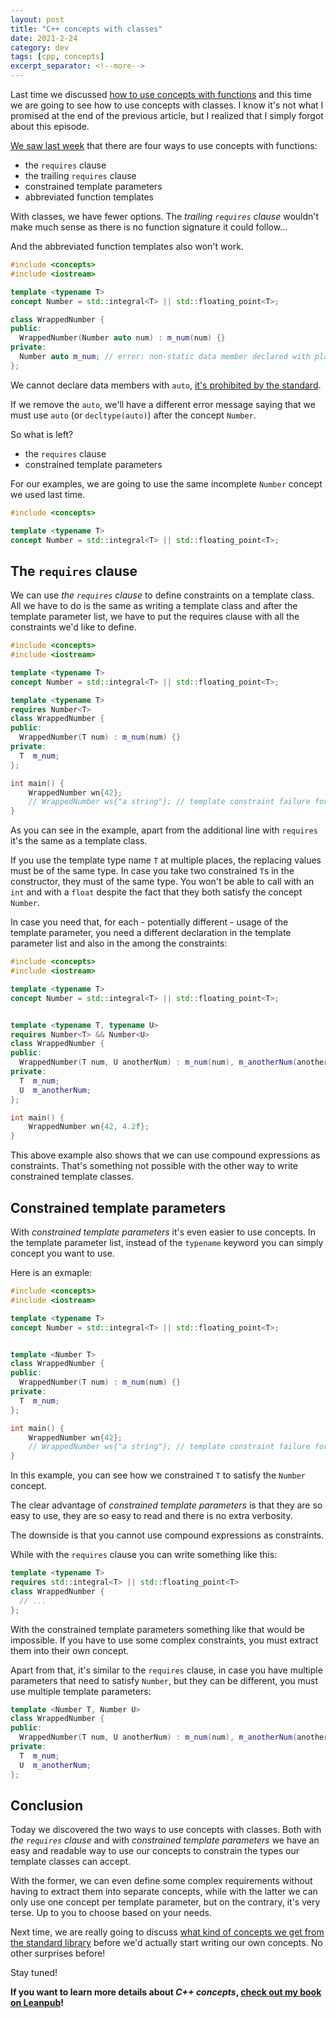 ```yaml
---
layout: post
title: "C++ concepts with classes"
date: 2021-2-24
category: dev
tags: [cpp, concepts]
excerpt_separator: <!--more-->
---
```

Last time we discussed [how to use concepts with functions](https://www.sandordargo.com/blog/2021/02/17/cpp-concepts-4-ways-to-use-them) and this time we are going to see how to use concepts with classes. I know it's not what I promised at the end of the previous article, but I realized that I simply forgot about this episode.
<!--more-->

[We saw last week](https://www.sandordargo.com/blog/2021/02/17/cpp-concepts-4-ways-to-use-them) that there are four ways to use concepts with functions:

- the `requires` clause
- the trailing `requires` clause
- constrained template parameters
- abbreviated function templates

With classes, we have fewer options. The *trailing `requires` clause* wouldn't make much sense as there is no function signature it could follow... 

And the abbreviated function templates also won't work.

```cpp
#include <concepts>
#include <iostream>

template <typename T>
concept Number = std::integral<T> || std::floating_point<T>;

class WrappedNumber {
public:
  WrappedNumber(Number auto num) : m_num(num) {}
private:
  Number auto m_num; // error: non-static data member declared with placeholder
};
```

We cannot declare data members with `auto`, [it's prohibited by the standard](https://stackoverflow.com/questions/11302981/c11-declaring-non-static-data-members-as-auto).

If we remove the `auto`, we'll have a different error message saying that we must use `auto` (or `decltype(auto)`) after the concept `Number`.

So what is left?

- the `requires` clause
- constrained template parameters

For our examples, we are going to use the same incomplete `Number` concept we used last time.

```cpp
#include <concepts>

template <typename T>
concept Number = std::integral<T> || std::floating_point<T>;
```

## The `requires` clause

We can use *the `requires` clause* to define constraints on a template class. All we have to do is the same as writing a template class and after the template parameter list, we have to put the requires clause with all the constraints we'd like to define.

```cpp
#include <concepts>
#include <iostream>

template <typename T>
concept Number = std::integral<T> || std::floating_point<T>;

template <typename T>
requires Number<T>
class WrappedNumber {
public:
  WrappedNumber(T num) : m_num(num) {}
private:
  T  m_num;
};

int main() {
    WrappedNumber wn{42};
    // WrappedNumber ws{"a string"}; // template constraint failure for 'template<class T>  requires  Number<T> class WrappedNumber'
}
```

As you can see in the example, apart from the additional line with `requires` it's the same as a template class.

If you use the template type name `T` at multiple places, the replacing values must be of the same type. In case you take two constrained `T`s in the constructor, they must of the same type. You won't be able to call with an `int` and with a `float` despite the fact that they both satisfy the concept `Number`.

In case you need that, for each - potentially different - usage of the template parameter, you need a different declaration in the template parameter list and also in the among the constraints:

```cpp
#include <concepts>
#include <iostream>

template <typename T>
concept Number = std::integral<T> || std::floating_point<T>;


template <typename T, typename U>
requires Number<T> && Number<U>
class WrappedNumber {
public:
  WrappedNumber(T num, U anotherNum) : m_num(num), m_anotherNum(anotherNum) {}
private:
  T  m_num;
  U  m_anotherNum;
};

int main() {
    WrappedNumber wn{42, 4.2f};
}
```

This above example also shows that we can use compound expressions as constraints. That's something not possible with the other way to write constrained template classes.

## Constrained template parameters

With *constrained template parameters* it's even easier to use concepts. In the template parameter list, instead of the `typename` keyword you can simply concept you want to use.

Here is an exmaple:

```cpp
#include <concepts>
#include <iostream>

template <typename T>
concept Number = std::integral<T> || std::floating_point<T>;


template <Number T>
class WrappedNumber {
public:
  WrappedNumber(T num) : m_num(num) {}
private:
  T  m_num;
};

int main() {
    WrappedNumber wn{42};
    // WrappedNumber ws{"a string"}; // template constraint failure for 'template<class T>  requires  Number<T> class WrappedNumber'
}
```

In this example, you can see how we constrained `T` to satisfy the `Number` concept.

The clear advantage of *constrained template parameters* is that they are so easy to use, they are so easy to read and there is no extra verbosity.

The downside is that you cannot use compound expressions as constraints.

While with the `requires` clause you can write something like this:

```cpp
template <typename T>
requires std::integral<T> || std::floating_point<T>
class WrappedNumber {
  // ...
};
```

With the constrained template parameters something like that would be impossible. If you have to use some complex constraints, you must extract them into their own concept.

Apart from that, it's similar to the `requires` clause, in case you have multiple parameters that need to satisfy `Number`, but they can be different, you must use multiple template parameters:

```cpp
template <Number T, Number U>
class WrappedNumber {
public:
  WrappedNumber(T num, U anotherNum) : m_num(num), m_anotherNum(anotherNum) {}
private:
  T  m_num;
  U  m_anotherNum;
};
```
## Conclusion

Today we discovered the two ways to use concepts with classes. Both with *the `requires` clause* and with *constrained template parameters* we have an easy and readable way to use our concepts to constrain the types our template classes can accept.

With the former, we can even define some complex requirements without having to extract them into separate concepts, while with the latter we can only use one concept per template parameter, but on the contrary, it's very terse. Up to you to choose based on your needs.

Next time, we are really going to discuss [what kind of concepts we get from the standard library](https://www.sandordargo.com/blog/2021/03/03/cpp-concepts-in-standard-library) before we'd actually start writing our own concepts. No other surprises before!

Stay tuned!

**If you want to learn more details about _C++ concepts_, [check out my book on Leanpub](https://leanpub.com/cppconcepts)!**